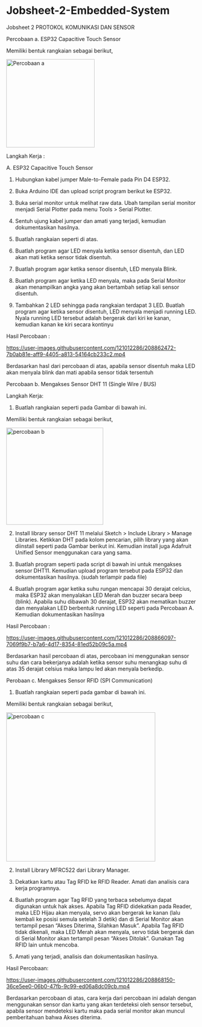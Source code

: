 # Jobsheet-2-Embedded-System
Jobsheet 2 PROTOKOL KOMUNIKASI DAN SENSOR


Percobaan a.  ESP32 Capacitive Touch Sensor

Memiliki bentuk rangkaian sebagai berikut,

<img width="234" alt="Percobaan a" src="https://user-images.githubusercontent.com/121012286/208862372-7071181a-cccc-42e3-b19e-8e206d495b96.png">

Langkah Kerja :

A. ESP32 Capacitive Touch Sensor

1. Hubungkan kabel jumper Male-to-Female pada Pin D4 ESP32.

2. Buka Arduino IDE dan upload script program berikut ke ESP32.

3. Buka serial monitor untuk melihat raw data. Ubah tampilan serial monitor 
menjadi Serial Plotter pada menu Tools > Serial Plotter. 

4. Sentuh ujung kabel jumper dan amati yang terjadi, kemudian dokumentasikan 
hasilnya.

5. Buatlah rangkaian seperti di atas.

6. Buatlah program agar LED menyala ketika sensor disentuh, dan LED akan 
mati ketika sensor tidak disentuh.

7. Buatlah program agar ketika sensor disentuh, LED menyala Blink.

8. Buatlah program agar ketika LED menyala, maka pada Serial Monitor akan 
menampilkan angka yang akan bertambah setiap kali sensor disentuh.

9. Tambahkan 2 LED sehingga pada rangkaian terdapat 3 LED. Buatlah 
program agar ketika sensor disentuh, LED menyala menjadi running LED. 
Nyala running LED tersebut adalah bergerak dari kiri ke kanan, kemudian 
kanan ke kiri secara kontinyu

Hasil Percobaan :


https://user-images.githubusercontent.com/121012286/208862472-7b0ab81e-aff9-4405-a813-54164cb233c2.mp4

Berdasarkan hasl dari percobaan di atas, apabila sensor disentuh maka LED akan menyala blink dan mati apabila sensor tidak tersentuh


Percobaan b. Mengakses Sensor DHT 11 (Single Wire / BUS)

Langkah Kerja:

1. Buatlah rangkaian seperti pada Gambar di bawah ini.

Memiliki bentuk rangkaian sebagai berikut,

<img width="257" alt="percobaan b" src="https://user-images.githubusercontent.com/121012286/208863252-d65c231f-2e11-475b-9624-9696a08a255e.png">

2. Install library sensor DHT 11 melalui Sketch > Include Library > Manage 
Libraries. Ketikkan DHT pada kolom pencarian, pilih library yang akan 
diinstall seperti pada Gambar berikut ini. Kemudian install juga Adafruit 
Unified Sensor menggunakan cara yang sama.

3. Buatlah program seperti pada script di bawah ini untuk mengakses sensor 
DHT11. Kemudian upload program tersebut pada ESP32 dan 
dokumentasikan hasilnya. (sudah terlampir pada file)

4. Buatlah program agar ketika suhu rungan mencapai 30 derajat celcius, maka 
ESP32 akan menyalakan LED Merah dan buzzer secara beep (blink). Apabila 
suhu dibawah 30 derajat, ESP32 akan mematikan buzzer dan menyalakan 
LED berbentuk running LED seperti pada Percobaan A. Kemudian 
dokumentasikan hasilnya

Hasil Percobaan :


https://user-images.githubusercontent.com/121012286/208866097-7069f9b7-b7a6-4d17-8354-81ed52b09c5a.mp4

Berdasarkan hasil percobaan di atas, percobaan ini menggunakan sensor suhu dan cara bekerjanya adalah ketika sensor suhu menangkap suhu
di atas 35 derajat celsius maka lampu led akan menyala berkedip.


Perobaan c.  Mengakses Sensor RFID (SPI Communication)

1. Buatlah rangkaian seperti pada gambar di bawah ini.

Memiliki bentuk rangkaian sebagai berikut,

<img width="395" alt="percobaan c" src="https://user-images.githubusercontent.com/121012286/208867240-6044c814-f5c7-4bbb-b8e8-995a53f30441.png">

2. Install Library MFRC522 dari Library Manager.

3. Dekatkan kartu atau Tag RFID ke RFID Reader. Amati dan analisis cara kerja 
programnya.

4. Buatlah program agar Tag RFID yang terbaca sebelumya dapat digunakan 
untuk hak akses. Apabila Tag RFID didekatkan pada Reader, maka LED 
Hijau akan menyala, servo akan bergerak ke kanan (lalu kembali ke posisi 
semula setelah 3 detik) dan di Serial Monitor akan tertampil pesan “Akses 
Diterima, Silahkan Masuk”. Apabila Tag RFID tidak dikenali, maka LED 
Merah akan menyala, servo tidak bergerak dan di Serial Monitor akan 
tertampil pesan “Akses Ditolak”. Gunakan Tag RFID lain untuk mencoba.

5. Amati yang terjadi, analisis dan dokumentasikan hasilnya.

Hasil Percobaan:


https://user-images.githubusercontent.com/121012286/208868150-36ce5ee0-06b0-47fb-9c99-ed06a8dc09cb.mp4

Berdasarkan percobaan di atas, cara kerja dari percobaan ini adalah dengan menggunakan sensor dan kartu yang akan terdeteksi oleh sensor tersebut,
apabila sensor mendeteksi kartu maka pada serial monitor akan muncul pemberitahuan bahwa Akses diterima.
